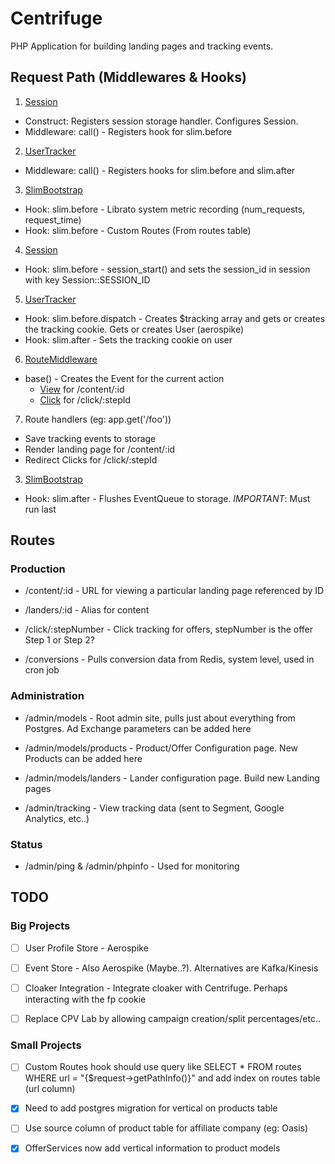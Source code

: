 # Centrifuge

PHP Application for building landing pages and tracking events.

## Request Path (Middlewares & Hooks)

1. [Session](src/Flagship/Middleware/Session.php)
  * Construct: Registers session storage handler. Configures Session.
  * Middleware: call() - Registers hook for slim.before

2. [UserTracker](src/Flagship/Middleware/UserTracker.php)
  * Middleware: call() - Registers hooks for slim.before and slim.after

3. [SlimBootstrap](src/Flagship/SlimBootstrap.php)
  * Hook: slim.before - Librato system metric recording (num_requests, request_time)
  * Hook: slim.before - Custom Routes (From routes table)

4. [Session](src/Flagship/Middleware/Session.php)
  * Hook: slim.before - session_start() and sets the session_id in session with key Session::SESSION_ID

5. [UserTracker](src/Flagship/Middleware/UserTracker.php)
  * Hook: slim.before.dispatch - Creates $tracking array and gets or creates the tracking cookie. Gets or creates User (aerospike)
  * Hook: slim.after  - Sets the tracking cookie on user

6. [RouteMiddleware](src/Flagship/Middleware/RouteMiddleware.php)
  * base() - Creates the Event for the current action
    * [View](src/Flagship/Event/View.php) for /content/:id
    * [Click](src/Flagship/Event/Click.php) for /click/:stepId

7. Route handlers (eg: app.get('/foo'))
  * Save tracking events to storage
  * Render landing page for /content/:id
  * Redirect Clicks for /click/:stepId

3. [SlimBootstrap](src/Flagship/SlimBootstrap.php)
  * Hook: slim.after - Flushes EventQueue to storage. _IMPORTANT_: Must run last

## Routes

### Production

* /content/:id - URL for viewing a particular landing page referenced by ID

* /landers/:id - Alias for content

* /click/:stepNumber - Click tracking for offers, stepNumber is the offer Step 1 or Step 2?

* /conversions - Pulls conversion data from Redis, system level, used in cron job


### Administration

* /admin/models - Root admin site, pulls just about everything from Postgres. Ad Exchange parameters can be added here

* /admin/models/products - Product/Offer Configuration page. New Products can be added here

* /admin/models/landers - Lander configuration page. Build new Landing pages

* /admin/tracking - View tracking data (sent to Segment, Google Analytics, etc..)


### Status

* /admin/ping & /admin/phpinfo - Used for monitoring


## TODO

### Big Projects

- [ ] User Profile Store - Aerospike

- [ ] Event Store - Also Aerospike (Maybe..?). Alternatives are Kafka/Kinesis

- [ ] Cloaker Integration - Integrate cloaker with Centrifuge. Perhaps interacting with the fp cookie

- [ ] Replace CPV Lab by allowing campaign creation/split percentages/etc..


### Small Projects

- [ ] Custom Routes hook should use query like SELECT * FROM routes WHERE url = "{$request->getPathInfo()}" and add index on routes table (url column)
- [x] Need to add postgres migration for vertical on products table
- [ ] Use source column of product table for affiliate company (eg: Oasis)
- [x] OfferServices now add vertical information to product models


